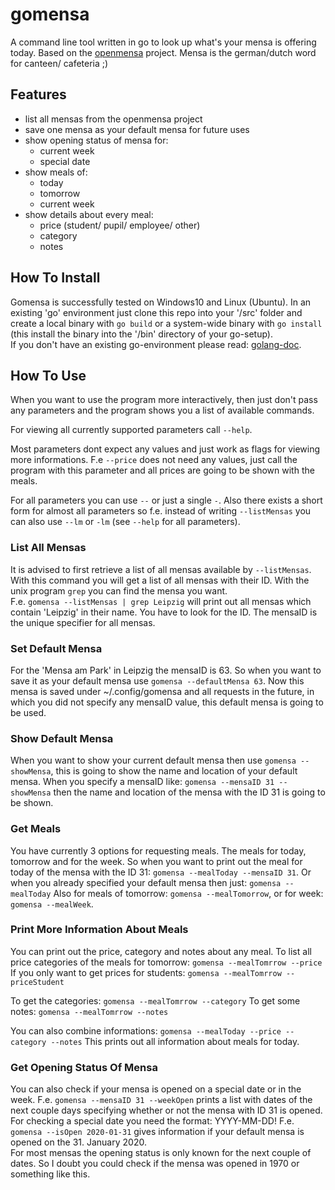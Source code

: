 # gomensa
A command line tool written in go to look up what's your mensa is offering today. Based on the [openmensa](https://openmensa.org "openmensa website") project.
Mensa is the german/dutch word for canteen/ cafeteria ;)

## Features
- list all mensas from the openmensa project
- save one mensa as your default mensa for future uses
- show opening status of mensa for:
  - current week
  - special date
- show meals of:
  - today
  - tomorrow
  - current week
- show details about every meal:
  - price (student/ pupil/ employee/ other)
  - category
  - notes
  
## How To Install
Gomensa is successfully tested on Windows10 and Linux (Ubuntu).
In an existing 'go' environment just clone this repo into your '/src' folder and create a local binary with `go build` or a system-wide binary with `go install` (this install the binary into the '/bin' directory of your go-setup).  
If you don't have an existing go-environment please read: [golang-doc](https://golang.org/doc/install "Installation").

## How To Use
When you want to use the program more interactively, then just don't pass any parameters and the program shows you a list of available commands.

For viewing all currently supported parameters call `--help`.

Most parameters dont expect any values and just work as flags for viewing more informations.
F.e `--price` does not need any values, just call the program with this parameter and all prices are going to be shown with the meals.

For all parameters you can use `--` or just a single `-`.
Also there exists a short form for almost all parameters so f.e. instead of writing `--listMensas` you can also use `--lm` or `-lm` (see `--help` for all parameters).

### List All Mensas
It is advised to first retrieve a list of all mensas available by `--listMensas`.
With this command you will get a list of all mensas with their ID.
With the unix program `grep` you can find the mensa you want.  
F.e. `gomensa --listMensas | grep Leipzig` will print out all mensas which contain 'Leipzig' in their name. You have to look for the ID. The mensaID is the unique specifier for all mensas.

### Set Default Mensa
For the 'Mensa am Park' in Leipzig the mensaID is 63. So when you want to save it as your default mensa use `gomensa --defaultMensa 63`. Now this mensa is saved under ~/.config/gomensa and all requests in the future, in which you did not specify any mensaID value, this default mensa is going to be used.

### Show Default Mensa
When you want to show your current default mensa then use `gomensa --showMensa`, this is going to show the name and location of your default mensa. When you specify a mensaID like: `gomensa --mensaID 31 --showMensa` then the name and location of the mensa with the ID 31 is going to be shown.

### Get Meals
You have currently 3 options for requesting meals. The meals for today, tomorrow and for the week.
So when you want to print out the meal for today of the mensa with the ID 31: `gomensa --mealToday --mensaID 31`. Or when you already specified your default mensa then just: `gomensa --mealToday`
Also for meals of tomorrow: `gomensa --mealTomorrow`, or for week: `gomensa --mealWeek`.

### Print More Information About Meals
You can print out the price, category and notes about any meal.
To list all price categories of the meals for tomorrow: `gomensa --mealTomrrow --price`
If you only want to get prices for students: `gomensa --mealTomrrow --priceStudent`

To get the categories: `gomensa --mealTomrrow --category`
To get some notes: `gomensa --mealTomrrow --notes`

You can also combine informations: `gomensa --mealToday --price --category --notes`
This prints out all information about meals for today.

### Get Opening Status Of Mensa
You can also check if your mensa is opened on a special date or in the week.
F.e. `gomensa --mensaID 31 --weekOpen` prints a list with dates of the next couple days specifying whether or not the mensa with ID 31 is opened.
For checking a special date you need the format: YYYY-MM-DD!
F.e. `gomensa --isOpen 2020-01-31` gives information if your default mensa is opened on the 31. January 2020.  
For most mensas the opening status is only known for the next couple of dates. So I doubt you could check if the mensa was opened in 1970 or something like this.
